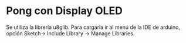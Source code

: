 # Pong con Display OLED

Se utiliza la librería u8glib. Para cargarla ir al menú de la IDE de arduino, opción
Sketch-> Include Library -> Manage Libraries
